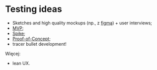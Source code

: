 # Testing ideas

- Sketches and high quality mockups (np., z [figmą](https://www.figma.com/best-practices/)) + user interviews;
- [MVP](https://blog.crisp.se/2016/01/25/henrikkniberg/making-sense-of-mvp);
- [Spike](https://web.archive.org/web/20180712125321/https://scrumalliance.org/learn-about-scrum/agile-atlas/agile-atlas-commentaries/may-2014/spikes-in-scrum-the-exception,-not-the-rule);
- [Proof-of-Concept](https://codilime.com/blog/what-is-a-proof-of-concept-and-why-do-you-need-one/);
- tracer bullet development!

Więcej:

- lean UX.
